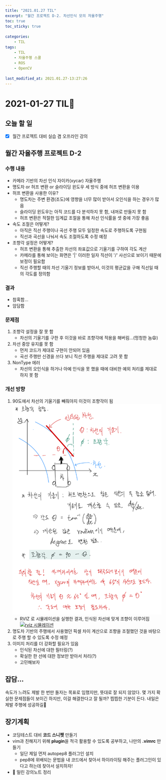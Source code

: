 ```yaml
---
title: "2021.01.27 TIL"
excerpt: "월간 프로젝트 D-2. 차선인식 모의 자율주행"
toc: true
toc_sticky: true

categories:
    - TIL 
tags:
    - TIL
    - 자율주행 스쿨
    - ROS
    - OpenCV

last_modified_at: 2021.01.27-13:27:26  
---
```

 
# 2021-01-27 TIL📓
## 오늘 할 일
- [x] 월간 프로젝트 대비 실습 겸 오프라인 강의

## 월간 자율주행 프로젝트 D-2
### 수행 내용 
- 카메라 기반의 차선 인식 자이카(xycar) 자율주행
- 명도차 or 허프 변환 or 슬라이딩 윈도우 세 방식 중에 허프 변환을 이용
- 허프 변환을 사용한 이유?
    - 명도차는 주변 환경(조도)에 영향을 너무 많이 받아서 오인식을 하는 경우가 많음
    - 슬라이딩 윈도우는 아직 코드를 다 분석하지 못 함, 내꺼로 만들지 못 함
    - 허프 변환은 적절한 임계값 조절을 통해 차선 인식률을 셋 중에 가장 좋음
- 속도 조절은 어떻게?
    - 아직은 직선 주행이나 곡선 주행 모두 일정한 속도로 주행하도록 구현됨
    - 직선과 곡선을 나눠서 속도 조절하도록 수정 예정
- 조향각 설정은 어떻게?
    - 허프 변환을 통해 추출한 차선의 좌표값으로 기울기를 구하여 각도 계산
    - 카메라를 통해 보이는 화면은 '\|' 이러한 일자 직선이 \'/' 사선으로 보이기 때문에 보정이 필요함
    - 직선 주행할 때의 차선 기울기 정보를 받아서, 이것의 평균값을 구해 직선일 때의 각도를 정의함

### 결과
- 참혹함...
- 암담함

### 문제점
1. 조향각 설정을 잘 못 함
    - 차선의 기울기를 구한 후 이것을 바로 조향각에 적용을 해버림...(멍청한 놈😩)
2. 차선 중앙 유지를 못 함
    - 먼저 코드가 제대로 구현이 안되어 있음
    - 곡선 주행만 신경을 쓰다 보니 직선 주행을 제대로 고려 못 함
3. NonType 에러
    - 차선의 오인식을 하거나 아예 인식을 못 했을 때에 대비한 예외 처리를 제대로 하지 못 함

### 개선 방향
1. 90도에서 차선의 기울기를 빼줘야지 이것이 조향각이 됨\
    ![steer_angle](/assets/images/lecture/week09_imgs/steer_angle.jpeg)
    - RVIZ 로 시뮬레이션을 실행한 결과, 인식된 차선에 맞게 조향이 이루어짐\
    [![rviz 시뮬레이션](https://img.youtube.com/vi/ICb-n6X4lPE/0.jpg)](https://youtu.be/ICb-n6X4lPE)
2. 명도차 기반의 주행에서 사용했던 픽셀 차이 계산으로 조향을 조절했던 것을 바탕으로 주행 할 수 있도록 수정 예정
3. 이미지 처리를 더 강화할 필요가 있음
    - 인식된 차선에 대한 필터링(?)
    - 확실한 한 선에 대한 정보만 받아서 처리(?)
    - 고민해보자


## 잡담...
속도가 느려도 제발 한 번만 돌자는 목표로 임했지만, 뜻대로 잘 되지 않았다.
몇 가지 확실한 문제점들이 보이긴 하지만, 이걸 해결한다고 잘 될까?
찝찝한 기분이 든다.
내일은 제발 주행에 성공하길🙏


## 장기계획
- 코딩테스트 대비 **코드 스니펫** 만들기
- vim과 친해지기 위해 **plugin**을 적극 활용할 수 있도록 공부하고, 나만의 **.vimrc** 만들기
    - 일단 제일 먼저 autopep8 플러그인 설치
    - pep8에 위배되는 문법을 내 코드에서 찾아서 하이라이팅 해주는 플러그인이 있다고 하는데 찾아서 설치하자!
- 💫 밀린 강의노트 정리
